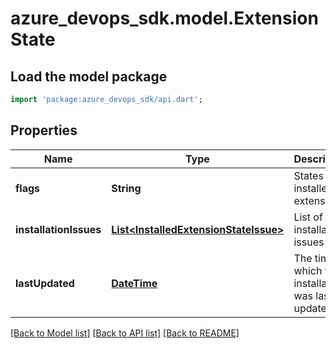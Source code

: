 # azure_devops_sdk.model.ExtensionState

## Load the model package
```dart
import 'package:azure_devops_sdk/api.dart';
```

## Properties
Name | Type | Description | Notes
------------ | ------------- | ------------- | -------------
**flags** | **String** | States of an installed extension | [optional] [default to null]
**installationIssues** | [**List&lt;InstalledExtensionStateIssue&gt;**](InstalledExtensionStateIssue.md) | List of installation issues | [optional] [default to []]
**lastUpdated** | [**DateTime**](DateTime.md) | The time at which this installation was last updated | [optional] [default to null]

[[Back to Model list]](../README.md#documentation-for-models) [[Back to API list]](../README.md#documentation-for-api-endpoints) [[Back to README]](../README.md)


